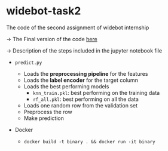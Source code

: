 # widebot-task2
The code of the second assignment of widebot internship

-> The Final version of the code [here](https://github.com/moaaztaha/widebot-task2/blob/master/Final.ipynb)

-> Description of the steps included in the jupyter notebook file

- `predict.py`
	- Loads the **preprocessing pipeline** for the features
	- Loads the **label encoder** for the target column
	- Loads the best performing models
		- `knn_train.pkl`: best performing on the training data
		- `rf_all.pkl`: best performing on all the data
	- Loads one random row from the validation set 
	- Preprocess the row
	- Make prediction

- Docker
	- `docker build -t binary . && docker run -it binary`
